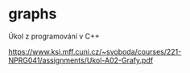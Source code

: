 # graphs
Úkol z programování v C++

https://www.ksi.mff.cuni.cz/~svoboda/courses/221-NPRG041/assignments/Ukol-A02-Grafy.pdf

